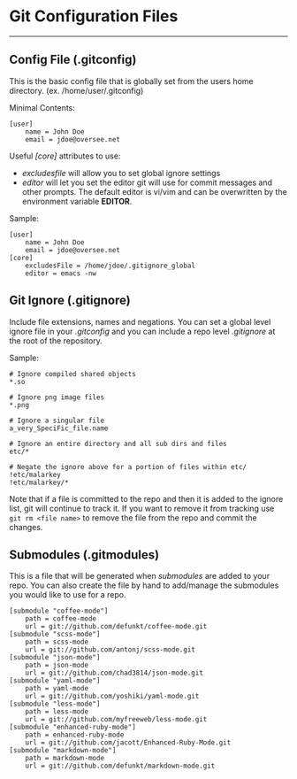 Git Configuration Files
=======================
---

Config File (.gitconfig)
--------------------------
This is the basic config file that is globally set from the users home directory. (ex. /home/user/.gitconfig)

Minimal Contents:
```
[user]
	name = John Doe
	email = jdoe@oversee.net
```

Useful *[core]* attributes to use:
- *excludesfile* will allow you to set global ignore settings
- *editor* will let you set the editor git will use for commit messages and other prompts. The default editor is vi/vim and can be overwritten by the environment variable **EDITOR**.


Sample:
```
[user]
	name = John Doe
	email = jdoe@oversee.net
[core]
	excludesFile = /home/jdoe/.gitignore_global
	editor = emacs -nw
```

Git Ignore (.gitignore)
-------------------------
Include file extensions, names and negations. You can set a global level ignore file in your *.gitconfig* and you can include a repo level *.gitignore* at the root of the repository.

Sample:
```
# Ignore compiled shared objects
*.so

# Ignore png image files
*.png

# Ignore a singular file
a_very_SpeciFic_file.name

# Ignore an entire directory and all sub dirs and files
etc/*

# Negate the ignore above for a portion of files within etc/
!etc/malarkey
!etc/malarkey/*
```

Note that if a file is committed to the repo and then it is added to the ignore list, git will continue to track it. If you want to remove it from tracking use ```git rm <file name>``` to remove the file from the repo and commit the changes.

Submodules (.gitmodules)
------------------------
This is a file that will be generated when *submodules* are added to your repo. You can also create the file by hand to add/manage the submodules you would like to use for a repo.

```git
[submodule "coffee-mode"]
	path = coffee-mode
	url = git://github.com/defunkt/coffee-mode.git
[submodule "scss-mode"]
	path = scss-mode
	url = git://github.com/antonj/scss-mode.git
[submodule "json-mode"]
	path = json-mode
	url = git://github.com/chad3814/json-mode.git
[submodule "yaml-mode"]
	path = yaml-mode
	url = git://github.com/yoshiki/yaml-mode.git
[submodule "less-mode"]
	path = less-mode
	url = git://github.com/myfreeweb/less-mode.git
[submodule "enhanced-ruby-mode"]
	path = enhanced-ruby-mode
	url = git://github.com/jacott/Enhanced-Ruby-Mode.git
[submodule "markdown-mode"]
	path = markdown-mode
	url = git://github.com/defunkt/markdown-mode.git
```
